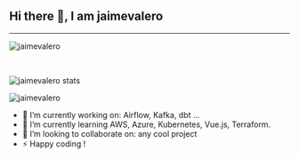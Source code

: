 <h2>  Hi there 👋, I am jaimevalero</h2>
<hr>

<p align="left"> <img src="https://komarev.com/ghpvc/?username=jaimevalero&label=Profile%20views&color=0e75b6&style=flat" alt="jaimevalero" /> </p>

<br/>

<p align="left"> 
<img src="https://github-readme-stats.vercel.app/api?username=jaimevalero&count_private=true" alt="jaimevalero stats" /> 
</p>


<p align="left"> 
  <img src="https://github-profile-trophy.vercel.app/?username=jaimevalero" alt="jaimevalero" /></a>
</p>




- 🔭 I’m currently working on: Airflow, Kafka, dbt ...
- 🌱 I’m currently learning AWS, Azure, Kubernetes, Vue.js, Terraform.
- 👯 I’m looking to collaborate on: any cool project
- ⚡ Happy coding !
